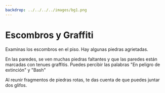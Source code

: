 ```yaml
---
backdrop: ../../../../images/bg1.png
---
```


# Escombros y Graffiti

Examinas los escombros en el piso. Hay algunas piedras agrietadas.

En las paredes, se ven muchas piedras faltantes y que las paredes están marcadas con tenues graffitis. Puedes percibir las palabras "En peligro de extinción" y "Bash"

Al reunir fragmentos de piedras rotas, te das cuenta de que puedes juntar dos glifos.

<Page url="10" instructions="" action="Seguir" />
